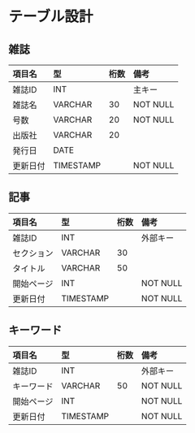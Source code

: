 # テーブル設計

## 雑誌
|項目名|型|桁数|備考|
|:--|:--|:--|:--|
|雑誌ID|INT||主キー|
|雑誌名|VARCHAR|30|NOT NULL|
|号数|VARCHAR|20|NOT NULL|
|出版社|VARCHAR|20||
|発行日|DATE|||
|更新日付|TIMESTAMP||NOT NULL|

## 記事
|項目名|型|桁数|備考|
|:--|:--|:--|:--|
|雑誌ID|INT||外部キー|
|セクション|VARCHAR|30||
|タイトル|VARCHAR|50||
|開始ページ|INT||NOT NULL|
|更新日付|TIMESTAMP||NOT NULL|

## キーワード
|項目名|型|桁数|備考|
|:--|:--|:--|:--|
|雑誌ID|INT||外部キー|
|キーワード|VARCHAR|50|NOT NULL|
|開始ページ|INT||NOT NULL|
|更新日付|TIMESTAMP||NOT NULL|
